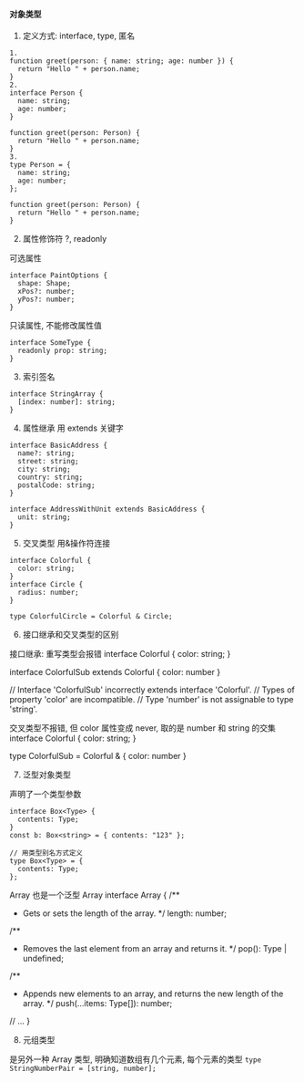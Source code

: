 #### 对象类型

1. 定义方式: interface, type, 匿名

```
1.
function greet(person: { name: string; age: number }) {
  return "Hello " + person.name;
}
2.
interface Person {
  name: string;
  age: number;
}

function greet(person: Person) {
  return "Hello " + person.name;
}
3.
type Person = {
  name: string;
  age: number;
};

function greet(person: Person) {
  return "Hello " + person.name;
}
```

2. 属性修饰符 ?, readonly

可选属性

```
interface PaintOptions {
  shape: Shape;
  xPos?: number;
  yPos?: number;
}
```

只读属性, 不能修改属性值

```
interface SomeType {
  readonly prop: string;
}
```

3. 索引签名

```
interface StringArray {
  [index: number]: string;
}
```

4. 属性继承 用 extends 关键字

```
interface BasicAddress {
  name?: string;
  street: string;
  city: string;
  country: string;
  postalCode: string;
}

interface AddressWithUnit extends BasicAddress {
  unit: string;
}
```

5. 交叉类型 用&操作符连接

```
interface Colorful {
  color: string;
}
interface Circle {
  radius: number;
}

type ColorfulCircle = Colorful & Circle;
```

6. 接口继承和交叉类型的区别

接口继承: 重写类型会报错
interface Colorful {
color: string;
}

interface ColorfulSub extends Colorful {
color: number
}

// Interface 'ColorfulSub' incorrectly extends interface 'Colorful'.
// Types of property 'color' are incompatible.
// Type 'number' is not assignable to type 'string'.

交叉类型不报错, 但 color 属性变成 never, 取的是 number 和 string 的交集
interface Colorful {
color: string;
}

type ColorfulSub = Colorful & {
color: number
}

7. 泛型对象类型

声明了一个类型参数

```
interface Box<Type> {
  contents: Type;
}
const b: Box<string> = { contents: "123" };

// 用类型别名方式定义
type Box<Type> = {
  contents: Type;
};
```

Array 也是一个泛型
Array<string>
interface Array<Type> {
/\*\*

- Gets or sets the length of the array.
  \*/
  length: number;

/\*\*

- Removes the last element from an array and returns it.
  \*/
  pop(): Type | undefined;

/\*\*

- Appends new elements to an array, and returns the new length of the array.
  \*/
  push(...items: Type[]): number;

// ...
}

8. 元组类型

是另外一种 Array 类型, 明确知道数组有几个元素, 每个元素的类型
`type StringNumberPair = [string, number];`
